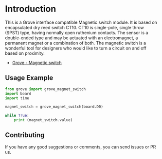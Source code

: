 # Introduction
This is a Grove interface compatible Magnetic switch module. It is based on encapsulated dry reed switch CT10. CT10 is single-pole, single throw (SPST) type, having normally open ruthenium contacts. The sensor is a double-ended type and may be actuated with an electromagnet, a permanent magnet or a combination of both. The magnetic switch is a wonderful tool for designers who would like to turn a circuit on and off based on proximity.

- [Grove - Magnetic switch](https://www.seeedstudio.com/Grove-Magnetic-Switch-p-744.html)

## Usage Example

```python
from grove import grove_magnet_switch
import board
import time

magnet_switch = grove_magnet_switch(board.D0)

while True:
    print (magnet_switch.value)
```
## Contributing

If you have any good suggestions or comments, you can send issues or PR us.
